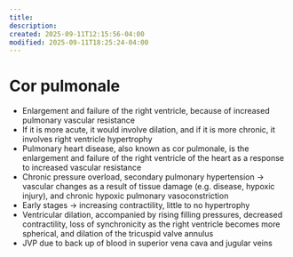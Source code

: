 ```yaml
---
title:
description:
created: 2025-09-11T12:15:56-04:00
modified: 2025-09-11T18:25:24-04:00
---
```

# Cor pulmonale
- Enlargement and failure of the right ventricle, because of increased pulmonary vascular resistance 
- If it is more acute, it would involve dilation, and if it is more chronic, it involves right ventricle hypertrophy
- Pulmonary heart disease, also known as cor pulmonale, is the enlargement and failure of the right ventricle of the heart as a response to increased vascular resistance 
- Chronic pressure overload, secondary pulmonary hypertension → vascular changes as a result of tissue damage (e.g. disease, hypoxic injury), and chronic hypoxic pulmonary vasoconstriction
- Early stages → increasing contractility, little to no hypertrophy
- Ventricular dilation, accompanied by rising filling pressures, decreased contractility, loss of synchronicity as the right ventricle becomes more spherical, and dilation of the tricuspid valve annulus
- JVP due to back up of blood in superior vena cava and jugular veins